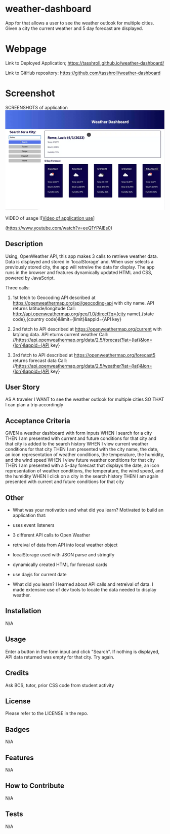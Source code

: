 # weather-dashboard

App for that allows a user to see the weather outlook for multiple cities. Given a city the current weather and 5 day forecast are displayed.

# Webpage
Link to Deployed Application;
https://tasshroll.github.io/weather-dashboard/

Link to GitHub repository:
https://github.com/tasshroll/weather-dashboard


# Screenshot
SCREENSHOTS of application
![Screenshot of application page.](Assets/images/weather-dashboard.png)

VIDEO of usage
![[Video of application use](https://img.youtube.com/vi/eeQ1YPAlEs0/0.jpg)]

(https://www.youtube.com/watch?v=eeQ1YPAlEs0)


## Description
Using, OpenWeather API, this app makes 3 calls to retrieve weather data. Data is displayed and stored in 'localStorage' and. When user selects a previously stored city, the app will retreive the data for display. The app runs in the browser and features dynamically updated HTML and CSS, powered by JavaScript.

Three calls:
1) 1st fetch to Geocoding API described at https://openweathermap.org/api/geocoding-api 
with city name. API returns latitude/longitude
Call: http://api.openweathermap.org/geo/1.0/direct?q={city name},{state code},{country code}&limit={limit}&appid={API key}

2) 2nd fetch to API described at https://openweathermap.org/current
with lat/long data. API eturns current weather
     Call:  //https://api.openweathermap.org/data/2.5/forecast?lat={lat}&lon={lon}&appid={API key}

3) 3rd fetch to API described at https://openweathermap.org/forecast5 returns forecast data
    Call: //https://api.openweathermap.org/data/2.5/weather?lat={lat}&lon={lon}&appid={API key}

## User Story

AS A traveler
I WANT to see the weather outlook for multiple cities
SO THAT I can plan a trip accordingly

## Acceptance Criteria

GIVEN a weather dashboard with form inputs
WHEN I search for a city
THEN I am presented with current and future conditions for that city and that city is added to the search history
WHEN I view current weather conditions for that city
THEN I am presented with the city name, the date, an icon representation of weather conditions, the temperature, the humidity, and the wind speed
WHEN I view future weather conditions for that city
THEN I am presented with a 5-day forecast that displays the date, an icon representation of weather conditions, the temperature, the wind speed, and the humidity
WHEN I click on a city in the search history
THEN I am again presented with current and future conditions for that city

## Other

- What was your motivation and what did you learn? 
Motivated to build an application that:
- uses event listeners
- 3 different API calls to Open Weather
- retreival of data from API into local weather object
- localStorage used with JSON parse and stringify
- dynamically created HTML for forecast cards
- use dayjs for current date

- What did you learn?
I learned about API calls and retreival of data. I made extensive use of dev tools to locate the data needed to display weather.

## Installation 
N/A

## Usage
Enter a button in the form input and click "Search".
If nothing is displayed, API data returned was empty for that city. Try again.

## Credits
Ask BCS, tutor, prior CSS code from student activity

## License
Please refer to the LICENSE in the repo.

## Badges
N/A

## Features
N/A

## How to Contribute
N/A

## Tests
N/A